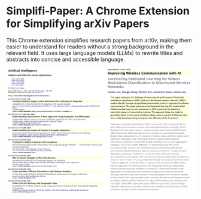# Simplifi-Paper: A Chrome Extension for Simplifying arXiv Papers

This Chrome extension simplifies research papers from arXiv, making them easier to understand for readers without a strong background in the relevant field. It uses large language models (LLMs) to rewrite titles and abstracts into concise and accessible language.

![](./docs/screenshot.jpeg)
